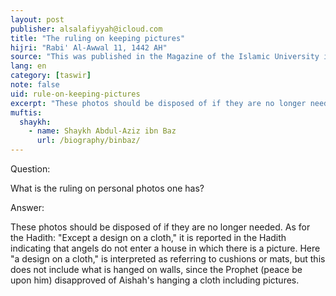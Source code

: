 ```yaml
---
layout: post
publisher: alsalafiyyah@icloud.com
title: "The ruling on keeping pictures"
hijri: "Rabi' Al-Awwal 11, 1442 AH"
source: "This was published in the Magazine of the Islamic University in Madinah"
lang: en
category: [taswir]
note: false
uid: rule-on-keeping-pictures
excerpt: "These photos should be disposed of if they are no longer needed. As for the Hadith: "Except a design on a cloth," it is reported in the Hadith indicating that angels do not enter a house in which there is a picture. Here "a design on a cloth," is interpreted as referring to cushions or mats, but this does not include what is hanged on walls, since the Prophet (peace be upon him) disapproved of Aishah's hanging a cloth including pictures."
muftis:
  shaykh: 
    - name: Shaykh Abdul-Aziz ibn Baz
      url: /biography/binbaz/
---
```


Question: 

What is the ruling on personal photos one has?

Answer: 

These photos should be disposed of if they are no longer needed. As for the Hadith: "Except a design on a cloth," it is reported in the Hadith indicating that angels do not enter a house in which there is a picture. Here "a design on a cloth," is interpreted as referring to cushions or mats, but this does not include what is hanged on walls, since the Prophet (peace be upon him) disapproved of Aishah's hanging a cloth including pictures. 
